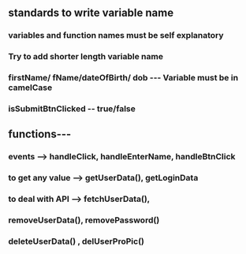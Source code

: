 ## standards to write variable name

### variables and function names must be self explanatory

### Try to add shorter length variable name

### firstName/ fName/dateOfBirth/ dob --- Variable must be in camelCase

### isSubmitBtnClicked -- true/false

## functions---

### events --> handleClick, handleEnterName, handleBtnClick

### to get any value --> getUserData(), getLoginData

### to deal with API --> fetchUserData(),

### removeUserData(), removePassword()

### deleteUserData() , delUserProPic()
